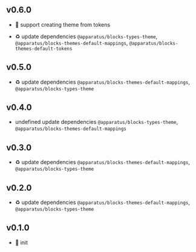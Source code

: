 ## v0.6.0

* 🌱 support creating theme from tokens

* ♻️ update dependencies `@apparatus/blocks-types-theme`, `@apparatus/blocks-themes-default-mappings`, `@apparatus/blocks-themes-default-tokens`

## v0.5.0

* ♻️ update dependencies `@apparatus/blocks-themes-default-mappings`, `@apparatus/blocks-types-theme`

## v0.4.0

* undefined update dependencies `@apparatus/blocks-types-theme`, `@apparatus/blocks-themes-default-mappings`

## v0.3.0

* ♻️ update dependencies `@apparatus/blocks-themes-default-mappings`, `@apparatus/blocks-types-theme`

## v0.2.0

* ♻️ update dependencies `@apparatus/blocks-themes-default-mappings`, `@apparatus/blocks-types-theme`

## v0.1.0

* 🐣 init
